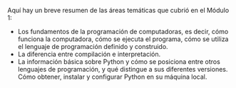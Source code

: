 Aquí hay un breve resumen de las áreas temáticas que cubrió en el Módulo 1:

- Los fundamentos de la programación de computadoras, es decir, cómo funciona la computadora, cómo se ejecuta el programa, cómo se utiliza el lenguaje de programación definido y construido.
- La diferencia entre compilación e interpretación.
- La información básica sobre Python y cómo se posiciona entre otros lenguajes de programación, y qué distingue a sus diferentes versiones. Cómo obtener, instalar y configurar Python en su máquina local.